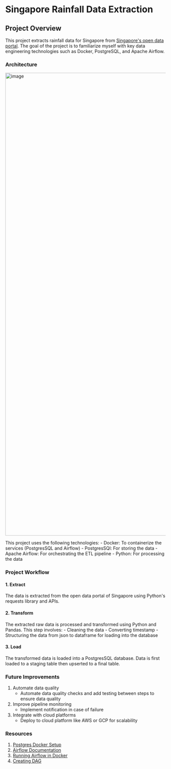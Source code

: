 # Singapore Rainfall Data Extraction

## Project Overview
This project extracts rainfall data for Singapore from [Singapore's open data portal](data.gov.sg). The goal of the project is to familiarize myself with key data engineering technologies such as Docker, PostgreSQL, and Apache Airflow.

### Architecture
<img width="1451" alt="image" src="https://github.com/user-attachments/assets/5d6d21b2-bb3b-4da8-8ce7-7c6e382a1541" />

This project uses the following technologies:
    - Docker: To containerize the services (PostgresSQL and Airflow)
    - PostgresSQl: For storing the data
    - Apache Airflow: For orchestrating the ETL pipeline
    - Python: For processing the data

### Project Workflow

#### 1. Extract

The data is extracted from the open data portal of Singapore using Python's requests library and APIs.

#### 2. Transform

The extracted raw data is processed and transformed using Python and Pandas. This step involves:
    - Cleaning the data
    - Converting timestamp
    - Structuring the data from json to dataframe for loading into the database

#### 3. Load
The transformed data is loaded into a PostgresSQL database. Data is first loaded to a staging table then upserted to a final table.

### Future Improvements
1. Automate data quality
    - Automate data quality checks and add testing between steps to ensure data quality
2. Improve pipeline monitoring
    - Implement notification in case of failure
3. Integrate with cloud platforms
    - Deploy to cloud platform like AWS or GCP for scalability

### Resources

1. [Postgres Docker Setup](https://www.docker.com/blog/how-to-use-the-postgres-docker-official-image/)
2. [Airflow Documentation](https://airflow.apache.org/docs/apache-airflow/stable/index.html)
3. [Running Airflow in Docker](https://airflow.apache.org/docs/apache-airflow/stable/howto/docker-compose/index.html)
4. [Creating DAG](https://www.geeksforgeeks.org/how-to-create-first-dag-in-airflow/)
